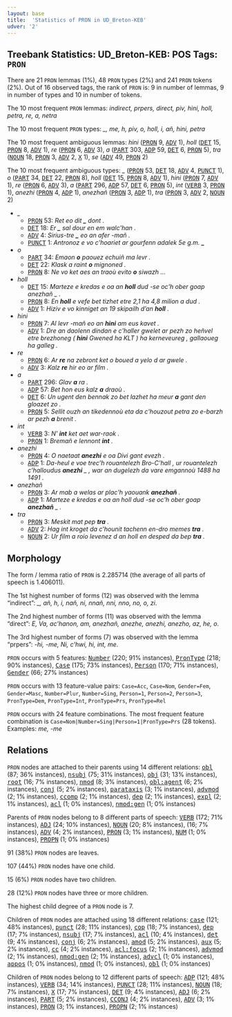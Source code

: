 ```yaml
---
layout: base
title:  'Statistics of PRON in UD_Breton-KEB'
udver: '2'
---
```


## Treebank Statistics: UD_Breton-KEB: POS Tags: `PRON`

There are 21 `PRON` lemmas (1%), 48 `PRON` types (2%) and 241 `PRON` tokens (2%).
Out of 16 observed tags, the rank of `PRON` is: 9 in number of lemmas, 9 in number of types and 10 in number of tokens.

The 10 most frequent `PRON` lemmas: <em>indirect, prpers, direct, piv, hini, holl, petra, re, a, netra</em>

The 10 most frequent `PRON` types:  <em>_, me, h, piv, o, holl, i, añ, hini, petra</em>

The 10 most frequent ambiguous lemmas: <em>hini</em> (<tt><a href="br_keb-pos-PRON.html">PRON</a></tt> 9, <tt><a href="br_keb-pos-ADV.html">ADV</a></tt> 1), <em>holl</em> (<tt><a href="br_keb-pos-DET.html">DET</a></tt> 15, <tt><a href="br_keb-pos-PRON.html">PRON</a></tt> 8, <tt><a href="br_keb-pos-ADV.html">ADV</a></tt> 1), <em>re</em> (<tt><a href="br_keb-pos-PRON.html">PRON</a></tt> 6, <tt><a href="br_keb-pos-ADV.html">ADV</a></tt> 3), <em>a</em> (<tt><a href="br_keb-pos-PART.html">PART</a></tt> 303, <tt><a href="br_keb-pos-ADP.html">ADP</a></tt> 59, <tt><a href="br_keb-pos-DET.html">DET</a></tt> 6, <tt><a href="br_keb-pos-PRON.html">PRON</a></tt> 5), <em>tra</em> (<tt><a href="br_keb-pos-NOUN.html">NOUN</a></tt> 18, <tt><a href="br_keb-pos-PRON.html">PRON</a></tt> 3, <tt><a href="br_keb-pos-ADV.html">ADV</a></tt> 2, <tt><a href="br_keb-pos-X.html">X</a></tt> 1), <em>se</em> (<tt><a href="br_keb-pos-ADV.html">ADV</a></tt> 49, <tt><a href="br_keb-pos-PRON.html">PRON</a></tt> 2)

The 10 most frequent ambiguous types:  <em>_</em> (<tt><a href="br_keb-pos-PRON.html">PRON</a></tt> 53, <tt><a href="br_keb-pos-DET.html">DET</a></tt> 18, <tt><a href="br_keb-pos-ADV.html">ADV</a></tt> 4, <tt><a href="br_keb-pos-PUNCT.html">PUNCT</a></tt> 1), <em>o</em> (<tt><a href="br_keb-pos-PART.html">PART</a></tt> 34, <tt><a href="br_keb-pos-DET.html">DET</a></tt> 22, <tt><a href="br_keb-pos-PRON.html">PRON</a></tt> 8), <em>holl</em> (<tt><a href="br_keb-pos-DET.html">DET</a></tt> 15, <tt><a href="br_keb-pos-PRON.html">PRON</a></tt> 8, <tt><a href="br_keb-pos-ADV.html">ADV</a></tt> 1), <em>hini</em> (<tt><a href="br_keb-pos-PRON.html">PRON</a></tt> 7, <tt><a href="br_keb-pos-ADV.html">ADV</a></tt> 1), <em>re</em> (<tt><a href="br_keb-pos-PRON.html">PRON</a></tt> 6, <tt><a href="br_keb-pos-ADV.html">ADV</a></tt> 3), <em>a</em> (<tt><a href="br_keb-pos-PART.html">PART</a></tt> 296, <tt><a href="br_keb-pos-ADP.html">ADP</a></tt> 57, <tt><a href="br_keb-pos-DET.html">DET</a></tt> 6, <tt><a href="br_keb-pos-PRON.html">PRON</a></tt> 5), <em>int</em> (<tt><a href="br_keb-pos-VERB.html">VERB</a></tt> 3, <tt><a href="br_keb-pos-PRON.html">PRON</a></tt> 1), <em>anezhi</em> (<tt><a href="br_keb-pos-PRON.html">PRON</a></tt> 4, <tt><a href="br_keb-pos-ADP.html">ADP</a></tt> 1), <em>anezhañ</em> (<tt><a href="br_keb-pos-PRON.html">PRON</a></tt> 3, <tt><a href="br_keb-pos-ADP.html">ADP</a></tt> 1), <em>tra</em> (<tt><a href="br_keb-pos-PRON.html">PRON</a></tt> 3, <tt><a href="br_keb-pos-ADV.html">ADV</a></tt> 2, <tt><a href="br_keb-pos-NOUN.html">NOUN</a></tt> 2)


* <em>_</em>
  * <tt><a href="br_keb-pos-PRON.html">PRON</a></tt> 53: <em>Ret eo dit <b>_</b> dont .</em>
  * <tt><a href="br_keb-pos-DET.html">DET</a></tt> 18: <em>Er <b>_</b> sal dour en em walc'han .</em>
  * <tt><a href="br_keb-pos-ADV.html">ADV</a></tt> 4: <em>Sirius-tre <b>_</b> eo an afer -mañ .</em>
  * <tt><a href="br_keb-pos-PUNCT.html">PUNCT</a></tt> 1: <em>Antronoz e vo c'hoariet ar gourfenn adalek 5e g.m. <b>_</b></em>
* <em>o</em>
  * <tt><a href="br_keb-pos-PART.html">PART</a></tt> 34: <em>Emaon <b>o</b> paouez echuiñ ma levr .</em>
  * <tt><a href="br_keb-pos-DET.html">DET</a></tt> 22: <em>Klask a raint <b>o</b> mignoned .</em>
  * <tt><a href="br_keb-pos-PRON.html">PRON</a></tt> 8: <em>Ne vo ket aes an traoù evito <b>o</b> siwazh ...</em>
* <em>holl</em>
  * <tt><a href="br_keb-pos-DET.html">DET</a></tt> 15: <em>Marteze e kredas e oa an <b>holl</b> dud -se oc'h ober goap anezhañ _ .</em>
  * <tt><a href="br_keb-pos-PRON.html">PRON</a></tt> 8: <em>En <b>holl</b> e vefe bet tizhet etre 2,1 ha 4,8 milion a dud .</em>
  * <tt><a href="br_keb-pos-ADV.html">ADV</a></tt> 1: <em>Hiziv e vo kinniget an 19 skipailh d’an <b>holl</b> .</em>
* <em>hini</em>
  * <tt><a href="br_keb-pos-PRON.html">PRON</a></tt> 7: <em>Al levr -mañ eo an <b>hini</b> am eus kavet .</em>
  * <tt><a href="br_keb-pos-ADV.html">ADV</a></tt> 1: <em>Dre an daolenn dindan e c'haller gwelet ar pezh zo heñvel etre brezhoneg ( <b>hini</b> Gwened ha KLT ) ha kerneveureg , gallaoueg ha galleg .</em>
* <em>re</em>
  * <tt><a href="br_keb-pos-PRON.html">PRON</a></tt> 6: <em>Ar <b>re</b> na zebront ket o boued a yelo d ar gwele .</em>
  * <tt><a href="br_keb-pos-ADV.html">ADV</a></tt> 3: <em>Kalz <b>re</b> hir eo ar film .</em>
* <em>a</em>
  * <tt><a href="br_keb-pos-PART.html">PART</a></tt> 296: <em>Glav <b>a</b> ra .</em>
  * <tt><a href="br_keb-pos-ADP.html">ADP</a></tt> 57: <em>Bet hon eus kalz <b>a</b> draoù .</em>
  * <tt><a href="br_keb-pos-DET.html">DET</a></tt> 6: <em>Un ugent den bennak zo bet lazhet ha meur <b>a</b> gant den gloazet zo .</em>
  * <tt><a href="br_keb-pos-PRON.html">PRON</a></tt> 5: <em>Sellit ouzh an tikedennoù eta da c'houzout petra zo e-barzh ar pezh <b>a</b> brenit .</em>
* <em>int</em>
  * <tt><a href="br_keb-pos-VERB.html">VERB</a></tt> 3: <em>N' <b>int</b> ket aet war-raok .</em>
  * <tt><a href="br_keb-pos-PRON.html">PRON</a></tt> 1: <em>Bremañ e lennont <b>int</b> .</em>
* <em>anezhi</em>
  * <tt><a href="br_keb-pos-PRON.html">PRON</a></tt> 4: <em>O naetaat <b>anezhi</b> e oa Divi gant evezh .</em>
  * <tt><a href="br_keb-pos-ADP.html">ADP</a></tt> 1: <em>Da-heul e voe trec’h rouantelezh Bro-C’hall , ur rouantelezh c’halloudus <b>anezhi</b> _ , war an dugelezh da vare emgannoù 1488 ha 1491 .</em>
* <em>anezhañ</em>
  * <tt><a href="br_keb-pos-PRON.html">PRON</a></tt> 3: <em>Ar mab a welas ar plac'h yaouank <b>anezhañ</b> .</em>
  * <tt><a href="br_keb-pos-ADP.html">ADP</a></tt> 1: <em>Marteze e kredas e oa an holl dud -se oc'h ober goap <b>anezhañ</b> _ .</em>
* <em>tra</em>
  * <tt><a href="br_keb-pos-PRON.html">PRON</a></tt> 3: <em>Meskit mat pep <b>tra</b> .</em>
  * <tt><a href="br_keb-pos-ADV.html">ADV</a></tt> 2: <em>Hag int kroget da c'hounit tachenn en-dro memes <b>tra</b> .</em>
  * <tt><a href="br_keb-pos-NOUN.html">NOUN</a></tt> 2: <em>Ur film a roio levenez d an holl en desped da bep <b>tra</b> .</em>

## Morphology

The form / lemma ratio of `PRON` is 2.285714 (the average of all parts of speech is 1.406011).

The 1st highest number of forms (12) was observed with the lemma “indirect”: <em>_, añ, h, i, nañ, ni, nnañ, nni, nno, no, o, zi</em>.

The 2nd highest number of forms (11) was observed with the lemma “direct”: <em>E, Va, ac'hanon, am, anezhañ, anezhe, anezhi, anezho, az, he, o</em>.

The 3rd highest number of forms (7) was observed with the lemma “prpers”: <em>-hi, -me, Ni, c'hwi, hi, int, me</em>.

`PRON` occurs with 5 features: <tt><a href="br_keb-feat-Number.html">Number</a></tt> (220; 91% instances), <tt><a href="br_keb-feat-PronType.html">PronType</a></tt> (218; 90% instances), <tt><a href="br_keb-feat-Case.html">Case</a></tt> (175; 73% instances), <tt><a href="br_keb-feat-Person.html">Person</a></tt> (170; 71% instances), <tt><a href="br_keb-feat-Gender.html">Gender</a></tt> (66; 27% instances)

`PRON` occurs with 13 feature-value pairs: `Case=Acc`, `Case=Nom`, `Gender=Fem`, `Gender=Masc`, `Number=Plur`, `Number=Sing`, `Person=1`, `Person=2`, `Person=3`, `PronType=Dem`, `PronType=Int`, `PronType=Prs`, `PronType=Rel`

`PRON` occurs with 24 feature combinations.
The most frequent feature combination is `Case=Nom|Number=Sing|Person=1|PronType=Prs` (28 tokens).
Examples: <em>me, -me</em>


## Relations

`PRON` nodes are attached to their parents using 14 different relations: <tt><a href="br_keb-dep-obl.html">obl</a></tt> (87; 36% instances), <tt><a href="br_keb-dep-nsubj.html">nsubj</a></tt> (75; 31% instances), <tt><a href="br_keb-dep-obj.html">obj</a></tt> (31; 13% instances), <tt><a href="br_keb-dep-root.html">root</a></tt> (16; 7% instances), <tt><a href="br_keb-dep-nmod.html">nmod</a></tt> (8; 3% instances), <tt><a href="br_keb-dep-obl-agent.html">obl:agent</a></tt> (6; 2% instances), <tt><a href="br_keb-dep-conj.html">conj</a></tt> (5; 2% instances), <tt><a href="br_keb-dep-parataxis.html">parataxis</a></tt> (3; 1% instances), <tt><a href="br_keb-dep-advmod.html">advmod</a></tt> (2; 1% instances), <tt><a href="br_keb-dep-ccomp.html">ccomp</a></tt> (2; 1% instances), <tt><a href="br_keb-dep-dep.html">dep</a></tt> (2; 1% instances), <tt><a href="br_keb-dep-expl.html">expl</a></tt> (2; 1% instances), <tt><a href="br_keb-dep-acl.html">acl</a></tt> (1; 0% instances), <tt><a href="br_keb-dep-nmod-gen.html">nmod:gen</a></tt> (1; 0% instances)

Parents of `PRON` nodes belong to 8 different parts of speech: <tt><a href="br_keb-pos-VERB.html">VERB</a></tt> (172; 71% instances), <tt><a href="br_keb-pos-ADJ.html">ADJ</a></tt> (24; 10% instances), <tt><a href="br_keb-pos-NOUN.html">NOUN</a></tt> (20; 8% instances),  (16; 7% instances), <tt><a href="br_keb-pos-ADV.html">ADV</a></tt> (4; 2% instances), <tt><a href="br_keb-pos-PRON.html">PRON</a></tt> (3; 1% instances), <tt><a href="br_keb-pos-NUM.html">NUM</a></tt> (1; 0% instances), <tt><a href="br_keb-pos-PROPN.html">PROPN</a></tt> (1; 0% instances)

91 (38%) `PRON` nodes are leaves.

107 (44%) `PRON` nodes have one child.

15 (6%) `PRON` nodes have two children.

28 (12%) `PRON` nodes have three or more children.

The highest child degree of a `PRON` node is 7.

Children of `PRON` nodes are attached using 18 different relations: <tt><a href="br_keb-dep-case.html">case</a></tt> (121; 48% instances), <tt><a href="br_keb-dep-punct.html">punct</a></tt> (28; 11% instances), <tt><a href="br_keb-dep-cop.html">cop</a></tt> (18; 7% instances), <tt><a href="br_keb-dep-dep.html">dep</a></tt> (17; 7% instances), <tt><a href="br_keb-dep-nsubj.html">nsubj</a></tt> (17; 7% instances), <tt><a href="br_keb-dep-acl.html">acl</a></tt> (10; 4% instances), <tt><a href="br_keb-dep-det.html">det</a></tt> (9; 4% instances), <tt><a href="br_keb-dep-conj.html">conj</a></tt> (6; 2% instances), <tt><a href="br_keb-dep-amod.html">amod</a></tt> (5; 2% instances), <tt><a href="br_keb-dep-aux.html">aux</a></tt> (5; 2% instances), <tt><a href="br_keb-dep-cc.html">cc</a></tt> (4; 2% instances), <tt><a href="br_keb-dep-acl-focus.html">acl:focus</a></tt> (2; 1% instances), <tt><a href="br_keb-dep-advmod.html">advmod</a></tt> (2; 1% instances), <tt><a href="br_keb-dep-nmod-gen.html">nmod:gen</a></tt> (2; 1% instances), <tt><a href="br_keb-dep-advcl.html">advcl</a></tt> (1; 0% instances), <tt><a href="br_keb-dep-appos.html">appos</a></tt> (1; 0% instances), <tt><a href="br_keb-dep-nmod.html">nmod</a></tt> (1; 0% instances), <tt><a href="br_keb-dep-obl.html">obl</a></tt> (1; 0% instances)

Children of `PRON` nodes belong to 12 different parts of speech: <tt><a href="br_keb-pos-ADP.html">ADP</a></tt> (121; 48% instances), <tt><a href="br_keb-pos-VERB.html">VERB</a></tt> (34; 14% instances), <tt><a href="br_keb-pos-PUNCT.html">PUNCT</a></tt> (28; 11% instances), <tt><a href="br_keb-pos-NOUN.html">NOUN</a></tt> (18; 7% instances), <tt><a href="br_keb-pos-X.html">X</a></tt> (17; 7% instances), <tt><a href="br_keb-pos-DET.html">DET</a></tt> (9; 4% instances), <tt><a href="br_keb-pos-ADJ.html">ADJ</a></tt> (6; 2% instances), <tt><a href="br_keb-pos-PART.html">PART</a></tt> (5; 2% instances), <tt><a href="br_keb-pos-CCONJ.html">CCONJ</a></tt> (4; 2% instances), <tt><a href="br_keb-pos-ADV.html">ADV</a></tt> (3; 1% instances), <tt><a href="br_keb-pos-PRON.html">PRON</a></tt> (3; 1% instances), <tt><a href="br_keb-pos-PROPN.html">PROPN</a></tt> (2; 1% instances)


